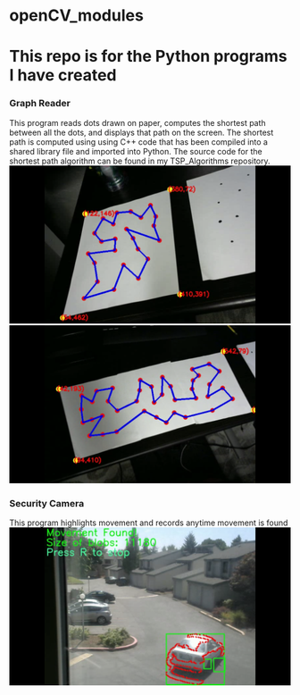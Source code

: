 # openCV_modules
#
# This repo is for the Python programs I have created


  ### Graph Reader
  This program reads dots drawn on paper, computes the shortest path between all the dots, and displays that path on the screen. The shortest path is computed using using C++ code that has been compiled into a shared library file and imported into Python. The source code for the shortest path algorithm can be found in my TSP_Algorithms repository.
  ![picture alt](https://raw.githubusercontent.com/lcsfrey/openCV_modules/master/vid_graph_reader/one_paper_demo.png "One Paper Graph Reader")
  ![picture alt](https://raw.githubusercontent.com/lcsfrey/openCV_modules/master/vid_graph_reader/three_paper_demo.png "Three Paper Graph Reader")
  
  ### Security Camera
  This program highlights movement and records anytime movement is found
  ![picture alt](https://raw.githubusercontent.com/lcsfrey/openCV_modules/master/vid_movement/Movement_1.png "Movement")
